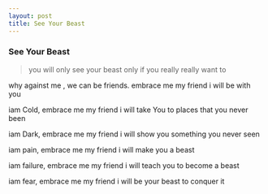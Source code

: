 ```yaml
---
layout: post
title: See Your Beast
---
```



### See Your Beast

 >you will only see your beast only if you really really want to

why against me , we can be friends. embrace me my friend i will be with you


iam Cold, embrace me my friend i will take You to places that you never been        

iam Dark, embrace me my friend i will show you something you never seen             

iam pain, embrace me my friend i will make you a beast             

iam failure, embrace me my friend i will teach you to become a beast             

iam fear, embrace me my friend i will be your beast to conquer it               







